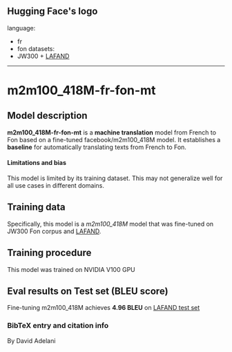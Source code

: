 Hugging Face's logo
---
language: 
- fr
- fon
datasets:
- JW300 + [LAFAND](https://github.com/masakhane-io/lafand-mt)
---
# m2m100_418M-fr-fon-mt
## Model description
**m2m100_418M-fr-fon-mt** is a **machine translation** model from French to Fon based on a fine-tuned facebook/m2m100_418M model.  It establishes a **baseline** for automatically translating texts from French to Fon.  


#### Limitations and bias
This model is limited by its training dataset. This may not generalize well for all use cases in different domains.  

## Training data
Specifically, this model is a *m2m100_418M* model that was fine-tuned on JW300 Fon corpus and [LAFAND](https://github.com/masakhane-io/lafand-mt). 

## Training procedure
This model was trained on NVIDIA V100 GPU

## Eval results on Test set (BLEU score)
Fine-tuning m2m100_418M achieves **4.96 BLEU** on [LAFAND test set](https://github.com/masakhane-io/lafand-mt)

### BibTeX entry and citation info
By David Adelani
```

```


